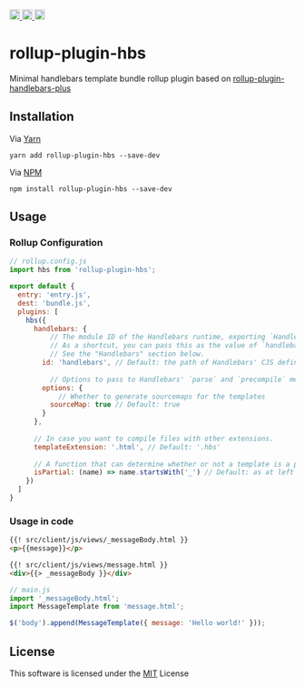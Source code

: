 <a href="https://travis-ci.org/yohangz/rollup-plugin-hbs">
    <img src="https://travis-ci.org/yohangz/rollup-plugin-hbs.svg?branch=master" alt="travis build" height="18">
</a>
<a href="https://github.com/yohangz/rollup-plugin-hbs/blob/master/LICENSE">
    <img src="http://img.shields.io/badge/license-MIT-blue.svg?style=flat" alt="license" height="18">
</a>  
<a href="https://badge.fury.io/js/rollup-plugin-hbs">
    <img src="https://badge.fury.io/js/rollup-plugin-hbs.svg" alt="npm version" height="18">
</a>

# rollup-plugin-hbs

Minimal handlebars template bundle rollup plugin based on [rollup-plugin-handlebars-plus][rollup-plugin-handlebars-plus]

## Installation

Via [Yarn](https://yarnpkg.com/lang/en/)

```yarn add rollup-plugin-hbs --save-dev```

Via [NPM](https://www.npmjs.com/)

```npm install rollup-plugin-hbs --save-dev```

## Usage

### Rollup Configuration

```js
// rollup.config.js
import hbs from 'rollup-plugin-hbs';

export default {
  entry: 'entry.js',
  dest: 'bundle.js',
  plugins: [
    hbs({
      handlebars: {
          // The module ID of the Handlebars runtime, exporting `Handlebars` as `default`.
          // As a shortcut, you can pass this as the value of `handlebars` above.
          // See the "Handlebars" section below.
        id: 'handlebars', // Default: the path of Handlebars' CJS definition within this module
        
          // Options to pass to Handlebars' `parse` and `precompile` methods.
        options: {
            // Whether to generate sourcemaps for the templates
          sourceMap: true // Default: true
        }
      },
        
      // In case you want to compile files with other extensions.
      templateExtension: '.html', // Default: '.hbs'
        
      // A function that can determine whether or not a template is a partial.
      isPartial: (name) => name.startsWith('_') // Default: as at left
    })
  ]
}
```

### Usage in code

```html
{{! src/client/js/views/_messageBody.html }}
<p>{{message}}</p>
```

```html
{{! src/client/js/views/message.html }}
<div>{{> _messageBody }}</div>
```

```js
// main.js
import '_messageBody.html';
import MessageTemplate from 'message.html';

$('body').append(MessageTemplate({ message: 'Hello world!' }));
```

## License

This software is licensed under the [MIT][license] License

[license]: https://github.com/yohangz/rollup-plugin-hbs/blob/master/LICENSE
[rollup-plugin-handlebars-plus]: https://github.com/mixmaxhq/rollup-plugin-handlebars-plus